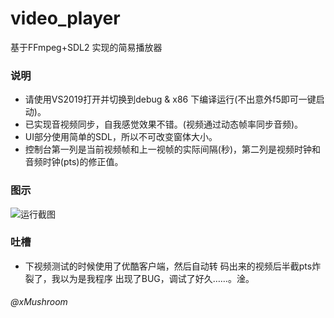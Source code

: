 # video_player
基于FFmpeg+SDL2 实现的简易播放器

### 说明
+ 请使用VS2019打开并切换到debug & x86 下编译运行(不出意外f5即可一键启动)。
+ 已实现音视频同步，自我感觉效果不错。(视频通过动态帧率同步音频)。
+ UI部分使用简单的SDL，所以不可改变窗体大小。
+ 控制台第一列是当前视频帧和上一视帧的实际间隔(秒)，第二列是视频时钟和音频时钟(pts)的修正值。

### 图示
![运行截图](http://huahua.qn.xlvfan.com/show.png)

### 吐槽
+ 下视频测试的时候使用了优酷客户端，然后自动转
  码出来的视频后半截pts炸裂了，我以为是我程序
  出现了BUG，调试了好久……。淦。

###### @xMushroom
